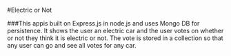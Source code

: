 #Electric or Not

###This appis built on Express.js in node.js and uses Mongo DB for persistence.  It shows the user an electric car and the user votes on whether or not they think it is electric or not.  The vote is stored in a collection so that any user can go and see all votes for any car.